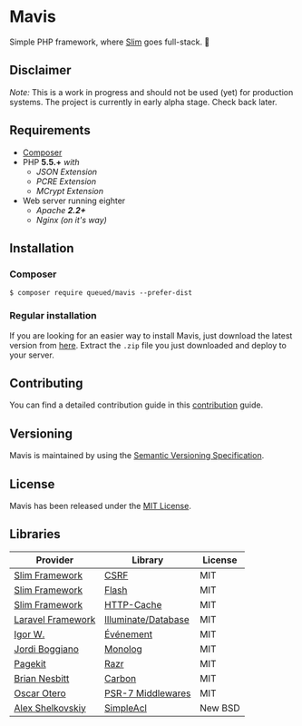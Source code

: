 # Mavis

Simple PHP framework, where [Slim](http://slimframework.com) goes full-stack. :space_invader:

## Disclaimer
*Note:* This is a work in progress and should not be used (yet) for production systems. The project is currently in early alpha stage. Check back later.

## Requirements

- [Composer](https://getcomposer.org/)
- PHP __5.5.+__ _with_
  - _JSON Extension_
  - _PCRE Extension_
  - _MCrypt Extension_
- Web server running eighter
  - _Apache **2.2+**_
  - _Nginx (on it's way)_

## Installation

### Composer
```$ composer require queued/mavis --prefer-dist```

### Regular installation
If you are looking for an easier way to install Mavis, just download the latest version from [here](https://github.com/queued/mavis/releases). Extract the `.zip` file you just downloaded and deploy to your server.

## Contributing
You can find a detailed contribution guide in this [contribution](CONTRIBUTING.md) guide.

## Versioning
Mavis is maintained by using the [Semantic Versioning Specification](http://semver.org).

## License
Mavis has been released under the [MIT License](LICENSE.txt).

## Libraries
| Provider | Library | License |
| --- | --- | --- |
| [Slim Framework](http://slimframework.com) | [CSRF](http://slimframework.com/docs/features/csrf.html) | MIT |
| [Slim Framework](http://slimframework.com) | [Flash](https://github.com/slimphp/Slim-Flash) | MIT |
| [Slim Framework](http://slimframework.com) | [HTTP-Cache](http://slimframework.com/docs/features/caching.html) | MIT |
| [Laravel Framework](https://laravel.com) | [Illuminate/Database](https://github.com/illuminate/database) | MIT |
| [Igor W.](https://github.com/igorw) | [Événement](https://github.com/igorw/evenement) | MIT |
| [Jordi Boggiano](https://github.com/Seldaek) | [Monolog](https://github.com/Seldaek/monolog)| MIT |
| [Pagekit](https://www.pagekit.com/) | [Razr](https://github.com/pyrocms/lex) | MIT |
| [Brian Nesbitt](https://github.com/briannesbitt) | [Carbon](https://github.com/briannesbitt/Carbon) | MIT |
| [Oscar Otero](https://github.com/oscarotero) | [PSR-7 Middlewares](https://github.com/oscarotero/psr7-middlewares) | MIT |
| [Alex Shelkovskiy](https://github.com/alexshelkov) | [SimpleAcl](https://github.com/alexshelkov/SimpleAcl) | New BSD |
